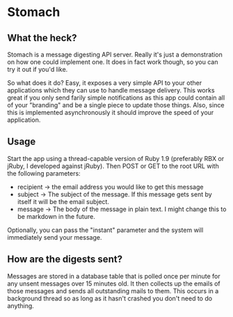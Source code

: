 # Stomach

## What the heck?
Stomach is a message digesting API server. Really it's just a demonstration on how one could implement one.
It does in fact work though, so you can try it out if you'd like.

So what does it do? Easy, it exposes a very simple API to your other applications which they can use to handle
message delivery. This works great if you only send farily simple notifications as this app could contain
all of your "branding" and be a single piece to update those things. Also, since this is implemented asynchronously
it should improve the speed of your application.

## Usage
Start the app using a thread-capable version of Ruby 1.9 (preferably RBX or jRuby, I developed against jRuby).
Then POST or GET to the root URL with the following parameters:

  * recipient -> the email address you would like to get this message
  * subject -> The subject of the message. If this message gets sent by itself it will be the email subject.
  * message -> The body of the message in plain text. I might change this to be markdown in the future.

Optionally, you can pass the "instant" parameter and the system will immediately send your message.

## How are the digests sent?
Messages are stored in a database table that is polled once per minute for any unsent messages over 15 minutes old.
It then collects up the emails of those messages and sends all outstanding mails to them. This occurs in a background
thread so as long as it hasn't crashed you don't need to do anything.
